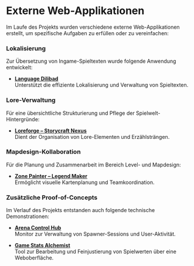# Externe Web-Applikationen

Im Laufe des Projekts wurden verschiedene externe Web-Applikationen erstellt, um spezifische Aufgaben zu erfüllen oder zu vereinfachen:

### Lokalisierung

Zur Übersetzung von Ingame-Spieltexten wurde folgende Anwendung entwickelt:

- **[Language Dilibad](https://language.dilibad.de/)**  
  Unterstützt die effiziente Lokalisierung und Verwaltung von Spieltexten.

### Lore-Verwaltung

Für eine übersichtliche Strukturierung und Pflege der Spielwelt-Hintergründe:

- **[Loreforge – Storycraft Nexus](https://preview--loreforge-storycraft-nexus.lovable.app/)**  
  Dient der Organisation von Lore-Elementen und Erzählsträngen.

### Mapdesign-Kollaboration

Für die Planung und Zusammenarbeit im Bereich Level- und Mapdesign:

- **[Zone Painter – Legend Maker](https://preview--zone-painter-legend-maker.lovable.app/)**  
  Ermöglicht visuelle Kartenplanung und Teamkoordination.

### Zusätzliche Proof-of-Concepts

Im Verlauf des Projekts entstanden auch folgende technische Demonstrationen:

- **[Arena Control Hub](https://preview--arena-control-hub.lovable.app/)**  
  Monitor zur Verwaltung von Spawner-Sessions und User-Aktivität.

- **[Game Stats Alchemist](https://preview--game-stats-alchemist.lovable.app/)**  
  Tool zur Bearbeitung und Feinjustierung von Spielwerten über eine Weboberfläche.
